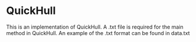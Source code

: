 # QuickHull
This is an implementation of QuickHull. A .txt file is required for the main method in QuickHull.
An example of the .txt format can be found in data.txt
